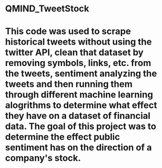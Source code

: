 # QMIND_TweetStock
# This code was used to scrape historical tweets without using the twitter API, clean that dataset by removing symbols, links, etc. from the tweets, sentiment analyzing the tweets and then running them through different machine learning alogrithms to determine what effect they have on a dataset of financial data. The goal of this project was to determine the effect public sentiment has on the direction of a company's stock. 
